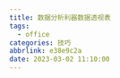 ```yaml
---
title: 数据分析利器数据透视表
tags:
  - office
categories: 技巧
abbrlink: e38e9c2a
date: 2023-03-02 11:10:00
---
```

